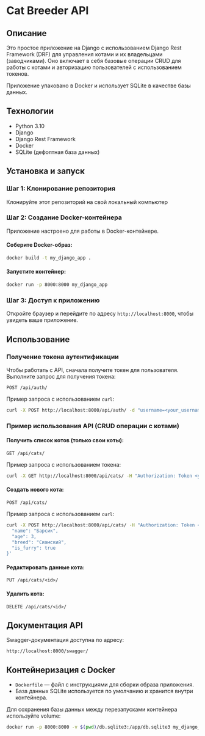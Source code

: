 
# Cat Breeder API

## Описание
Это простое приложение на Django с использованием Django Rest Framework (DRF) для управления котами и их владельцами (заводчиками). Оно включает в себя базовые операции CRUD для работы с котами и авторизацию пользователей с использованием токенов.

Приложение упаковано в Docker и использует SQLite в качестве базы данных.

## Технологии
- Python 3.10
- Django
- Django Rest Framework
- Docker
- SQLite (дефолтная база данных)

## Установка и запуск

### Шаг 1: Клонирование репозитория
Клонируйте этот репозиторий на свой локальный компьютер

### Шаг 2: Создание Docker-контейнера

Приложение настроено для работы в Docker-контейнере.

#### Соберите Docker-образ:
```bash
docker build -t my_django_app .
```

#### Запустите контейнер:
```bash
docker run -p 8000:8000 my_django_app
```

### Шаг 3: Доступ к приложению

Откройте браузер и перейдите по адресу `http://localhost:8000`, чтобы увидеть ваше приложение.

## Использование

### Получение токена аутентификации
Чтобы работать с API, сначала получите токен для пользователя. Выполните запрос для получения токена:

```
POST /api/auth/
```
Пример запроса с использованием `curl`:

```bash
curl -X POST http://localhost:8000/api/auth/ -d "username=<your_username>&password=<your_password>"
```

### Пример использования API (CRUD операции с котами)

#### Получить список котов (только свои коты):
```
GET /api/cats/
```

Пример запроса с использованием токена:

```bash
curl -X GET http://localhost:8000/api/cats/ -H "Authorization: Token <your_token>"
```

#### Создать нового кота:
```
POST /api/cats/
```

Пример запроса с использованием `curl`:

```bash
curl -X POST http://localhost:8000/api/cats/ -H "Authorization: Token <your_token>" -H "Content-Type: application/json" -d '{
  "name": "Барсик",
  "age": 3,
  "breed": "Сиамский",
  "is_furry": true
}'
```

#### Редактировать данные кота:
```
PUT /api/cats/<id>/
```

#### Удалить кота:
```
DELETE /api/cats/<id>/
```

## Документация API

Swagger-документация доступна по адресу:

```
http://localhost:8000/swagger/
```

## Контейнеризация с Docker

- `Dockerfile` — файл с инструкциями для сборки образа приложения.
- База данных SQLite используется по умолчанию и хранится внутри контейнера.

Для сохранения базы данных между перезапусками контейнера используйте volume:

```bash
docker run -p 8000:8000 -v $(pwd)/db.sqlite3:/app/db.sqlite3 my_django_app
```


